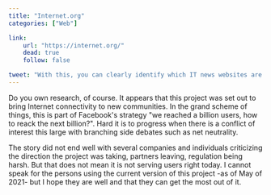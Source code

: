 ```yaml
---
title: "Internet.org"
categories: ["Web"]

link:
    url: "https://internet.org/"
    dead: true
    follow: false

tweet: "With this, you can clearly identify which IT news websites are trustworthy."
---
```


Do you own research, of course. It appears that this project was set out to bring Internet connectivity to new 
communities. In the grand scheme of things, this is part of Facebook's strategy "we reached a billion users, how to 
reack the next billion?". Hard it is to progress when there is a conflict of interest this large with branching side 
debates such as net neutrality.

The story did not end well with several companies and individuals criticizing the direction the project was taking, 
partners leaving, regulation being harsh. But that does not mean it is not serving users right today. I cannot speak for 
the persons using the current version of this project -as of May of 2021- but I hope they are well and that they can get 
the most out of it.